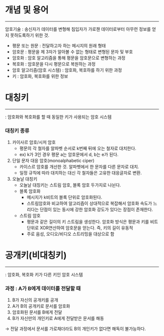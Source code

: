 # 개념 및 용어

---

암호기술 : 송신자가 데이터를 변형해 침입자가 가로챈 데이터로부터 아무런 정보를 얻지 못하도록하기 위한 것. 

- 평문 또는  원문 : 전달하고자 하는 메시지의 원래 형태
- 암호문 : 평문을 제 3자가 알아볼 수 없는 형태로 변형된 문자 및 부호
- 암호화 : 암호 알고리즘을 통해 평문을 암호문으로 변형하는 과정
- 복호화 : 암호문을 다시 평문으로 복원하는 과정
- 암호 알고리즘(암호 시스템) : 암호화, 복호하를 하기 위한 과정
- 키 : 암호화, 복호화를 위한 정보

# 대칭키

---

: 암호화와 복호화를 할 때 동일한 키가 사용되는 암호 시스템 

### 대칭키 종류

1. 카이사르 암호/시저 암호
    - 평문의 각 철자를 알파벳 순서로 k번째 뒤에 오는 철자로 대치한다.
    - ex) k가 3인 경우 평문 a는 암호문에서 d, b는 e가 된다.
2. 단일 문자 대응 암호(monoalphabetic ciper)
    - 카이스르 암호를 개선한 것. 알파벳에서 한 문자를 다른 문자로 대치.
    - 일정 규칙에 따라 대치하는 대신 각 철자들은 고유한 대응글자로 변환.
3. 오늘날 대칭키
    - 오늘날 대칭키는 스트림 암호, 블록 암호 두가지로 나뉜다.
    - 블록 암호화
        - 메시지가 k비트의 블록 단위로 암호화된다.
        - 스트림암호와 비교하여 알고리즘이 상대적으로 복잡해서 암호화 속도가 느리다는 단점이 있는 동시에 강한 암호화 강도가 있다는 장점이 존재한다.
    - 스트림 암호
        - 평문과 같은 길이의 키 스트림을 생성한다. 암호화 방식은 평문과 키를 비트 단위로 XOR연산하여 암호문을 얻는다. 즉, 키의 길이 유동적
        - 주로 음성, 오디오/비디오 스트리밍을 대상으로 함

# 공개키(비대칭키)

---

:  암호화, 복호화 키가 다른 키인 암호 시스템 

### 과정 : A가 B에게 데이터를 전달할 때

1. B가 자신의 공개키를 공개
2. A가 B의 공개키로 문서를 암호화
3. 암호화된 문서를 B에게 전달
4. B가 자신만의 개인키로 A에게 전달받은 문서를 해동 

→ 전달 과정에서 문서를 가로채더라도 B의 개인키가 없다면 해독이 불가능하다.
